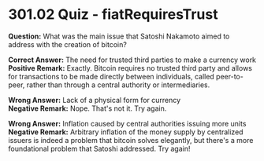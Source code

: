 # 301.02 Quiz - fiatRequiresTrust

**Question:** What was the main issue that Satoshi Nakamoto aimed to address with the creation of bitcoin?

**Correct Answer:** The need for trusted third parties to make a currency work\
**Positive Remark:** Exactly. Bitcoin requires no trusted third party and allows for transactions to be made directly between individuals, called peer-to-peer, rather than through a central authority or intermediaries.

**Wrong Answer:** Lack of a physical form for currency\
**Negative Remark:** Nope. That's not it. Try again.

**Wrong Answer:** Inflation caused by central authorities issuing more units\
**Negative Remark:** Arbitrary inflation of the money supply by centralized issuers is indeed a problem that bitcoin solves elegantly, but there's a more foundational problem that Satoshi addressed. Try again!
